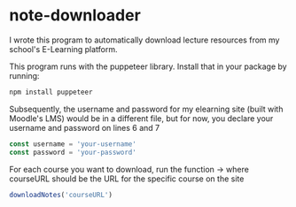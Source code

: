 # note-downloader
I wrote this program to automatically download lecture resources from my school's E-Learning platform.

This program runs with the puppeteer library. Install that in your package by running:
```js
npm install puppeteer
```

Subsequently, the username and password for my elearning site (built with Moodle's LMS) would be in a different file, but for now, you declare your username and password on lines 6 and 7

```js
const username = 'your-username'
const password = 'your-password'
```

For each course you want to download, run the function -> where courseURL should be the URL for the specific course on the site
```js
downloadNotes('courseURL')
```
